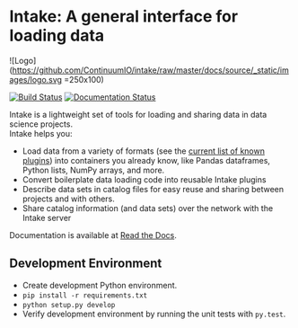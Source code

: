 # Intake: A general interface for loading data

![Logo](https://github.com/ContinuumIO/intake/raw/master/docs/source/_static/images/logo.svg =250x100)

[![Build Status](https://travis-ci.org/ContinuumIO/intake.svg?branch=master)](https://travis-ci.org/ContinuumIO/intake)  [![Documentation Status](https://readthedocs.org/projects/intake/badge/?version=latest)](http://intake.readthedocs.io/en/latest/?badge=latest)

Intake is a lightweight set of tools for loading and sharing data in data science projects.  
Intake helps you:

* Load data from a variety of formats (see the [current list of known plugins](http://intake.readthedocs.io/en/latest/plugin-directory.html)) into containers you already know, like Pandas dataframes, Python lists, NumPy arrays, and more.
* Convert boilerplate data loading code into reusable Intake plugins
* Describe data sets in catalog files for easy reuse and sharing between projects and with others.
* Share catalog information (and data sets) over the network with the Intake server

Documentation is available at [Read the Docs](http://intake.readthedocs.io/en/latest).

Development Environment
----------------------------
 * Create development Python environment.
 * `pip install -r requirements.txt`
 * `python setup.py develop`
 * Verify development environment by running the unit tests with `py.test`.
